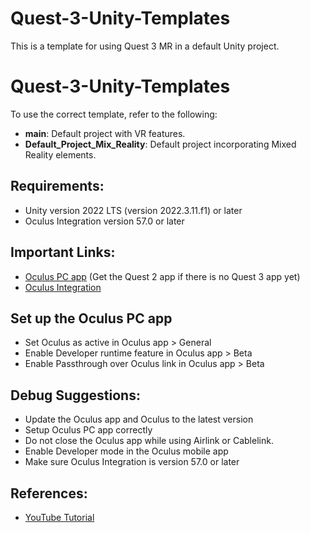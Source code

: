 # Quest-3-Unity-Templates

This is a template for using Quest 3 MR in a default Unity project.

# Quest-3-Unity-Templates

To use the correct template, refer to the following:

- **main**: Default project with VR features.
- **Default_Project_Mix_Reality**: Default project incorporating Mixed Reality elements.

## Requirements:
- Unity version 2022 LTS (version 2022.3.11.f1) or later
- Oculus Integration version 57.0 or later

## Important Links:
- [Oculus PC app](https://www.meta.com/ca/quest/setup/?utm_source=www.google.com&utm_medium=oculusredirect) (Get the Quest 2 app if there is no Quest 3 app yet)
- [Oculus Integration](https://assetstore.unity.com/packages/tools/integration/oculus-integration-82022)

## Set up the Oculus PC app
- Set Oculus as active in Oculus app > General
- Enable Developer runtime feature in Oculus app > Beta
- Enable Passthrough over Oculus link in Oculus app > Beta
  
## Debug Suggestions:
- Update the Oculus app and Oculus to the latest version
- Setup Oculus PC app correctly
- Do not close the Oculus app while using Airlink or Cablelink.
- Enable Developer mode in the Oculus mobile app
- Make sure Oculus Integration is version 57.0 or later

## References:
- [YouTube Tutorial](https://www.youtube.com/watch?v=D8_vdJG0UZ8)
